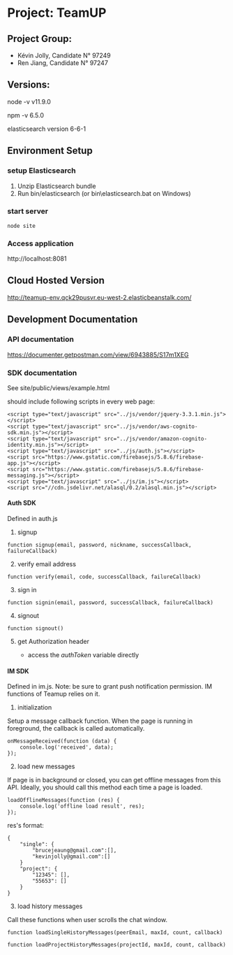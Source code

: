 # Project: TeamUP

## Project Group:
- Kévin Jolly, Candidate N° 97249
- Ren Jiang, Candidate N° 97247

## Versions:
node -v
v11.9.0

npm -v
6.5.0

elasticsearch
version 6-6-1

## Environment Setup
### setup Elasticsearch
1. Unzip Elasticsearch bundle
2. Run bin/elasticsearch (or bin\elasticsearch.bat on Windows)

### start server
```
node site
```

### Access application
http://localhost:8081

## Cloud Hosted Version
http://teamup-env.qck29pusvr.eu-west-2.elasticbeanstalk.com/


## Development Documentation
### API documentation 
https://documenter.getpostman.com/view/6943885/S17m1XEG

### SDK documentation

See site/public/views/example.html

should include following scripts in every web page: 

```
<script type="text/javascript" src="../js/vendor/jquery-3.3.1.min.js"></script>
<script type="text/javascript" src="../js/vendor/aws-cognito-sdk.min.js"></script>
<script type="text/javascript" src="../js/vendor/amazon-cognito-identity.min.js"></script>
<script type="text/javascript" src="../js/auth.js"></script>
<script src="https://www.gstatic.com/firebasejs/5.8.6/firebase-app.js"></script>
<script src="https://www.gstatic.com/firebasejs/5.8.6/firebase-messaging.js"></script>
<script type="text/javascript" src="../js/im.js"></script>
<script src="//cdn.jsdelivr.net/alasql/0.2/alasql.min.js"></script>
```

#### Auth SDK

Defined in auth.js

1. signup
```
function signup(email, password, nickname, successCallback, failureCallback)
```

2. verify email address
```
function verify(email, code, successCallback, failureCallback)
```

3. sign in
```
function signin(email, password, successCallback, failureCallback)
```

4. signout
```
function signout()
```

5. get Authorization header

    * access the *authToken* variable directly

#### IM SDK

Defined in im.js. Note: be sure to grant push notification permission. IM functions of Teamup relies on it.

1. initialization

Setup a message callback function. When the page is running in foreground, the callback is called automatically.
```
onMessageReceived(function (data) {
    console.log('received', data);
});
```

2. load new messages

If page is in background or closed, you can get offline messages from this API. Ideally, you should call this method each time a page is loaded.

```
loadOfflineMessages(function (res) {
    console.log('offline load result', res);
});
```

res's format:
```
{
    "single": {
        "brucejeaung@gmail.com":[],
        "kevinjolly@gmail.com":[]
    }
    "project": {
        "12345": [],
        "55653": []
    }
}
```

3. load history messages

Call these functions when user scrolls the chat window.
```
function loadSingleHistoryMessages(peerEmail, maxId, count, callback)

function loadProjectHistoryMessages(projectId, maxId, count, callback)
```